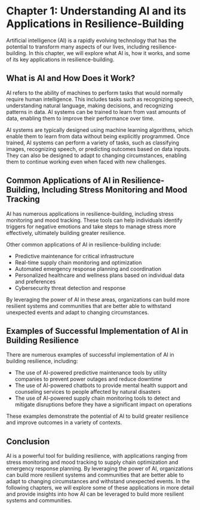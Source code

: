 Chapter 1: Understanding AI and its Applications in Resilience-Building
=======================================================================

Artificial intelligence (AI) is a rapidly evolving technology that has the potential to transform many aspects of our lives, including resilience-building. In this chapter, we will explore what AI is, how it works, and some of its key applications in resilience-building.

What is AI and How Does it Work?
--------------------------------

AI refers to the ability of machines to perform tasks that would normally require human intelligence. This includes tasks such as recognizing speech, understanding natural language, making decisions, and recognizing patterns in data. AI systems can be trained to learn from vast amounts of data, enabling them to improve their performance over time.

AI systems are typically designed using machine learning algorithms, which enable them to learn from data without being explicitly programmed. Once trained, AI systems can perform a variety of tasks, such as classifying images, recognizing speech, or predicting outcomes based on data inputs. They can also be designed to adapt to changing circumstances, enabling them to continue working even when faced with new challenges.

Common Applications of AI in Resilience-Building, Including Stress Monitoring and Mood Tracking
-----------------------------------------------------------------------------------------------

AI has numerous applications in resilience-building, including stress monitoring and mood tracking. These tools can help individuals identify triggers for negative emotions and take steps to manage stress more effectively, ultimately building greater resilience.

Other common applications of AI in resilience-building include:

* Predictive maintenance for critical infrastructure
* Real-time supply chain monitoring and optimization
* Automated emergency response planning and coordination
* Personalized healthcare and wellness plans based on individual data and preferences
* Cybersecurity threat detection and response

By leveraging the power of AI in these areas, organizations can build more resilient systems and communities that are better able to withstand unexpected events and adapt to changing circumstances.

Examples of Successful Implementation of AI in Building Resilience
------------------------------------------------------------------

There are numerous examples of successful implementation of AI in building resilience, including:

* The use of AI-powered predictive maintenance tools by utility companies to prevent power outages and reduce downtime
* The use of AI-powered chatbots to provide mental health support and counseling services to people affected by natural disasters
* The use of AI-powered supply chain monitoring tools to detect and mitigate disruptions before they have a significant impact on operations

These examples demonstrate the potential of AI to build greater resilience and improve outcomes in a variety of contexts.

Conclusion
----------

AI is a powerful tool for building resilience, with applications ranging from stress monitoring and mood tracking to supply chain optimization and emergency response planning. By leveraging the power of AI, organizations can build more resilient systems and communities that are better able to adapt to changing circumstances and withstand unexpected events. In the following chapters, we will explore some of these applications in more detail and provide insights into how AI can be leveraged to build more resilient systems and communities.
